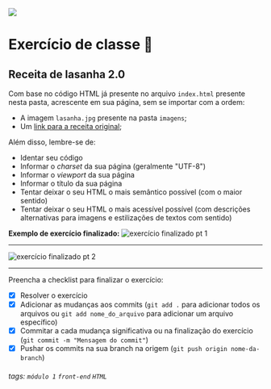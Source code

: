 ![](https://i.imgur.com/xG74tOh.png)

# Exercício de classe 🏫

## Receita de lasanha 2.0 

Com base no código HTML já presente no arquivo `index.html` presente nesta pasta, acrescente em sua página, sem se importar com a ordem:

- A imagem `lasanha.jpg` presente na pasta `imagens`;
- Um [link para a receita original](https://www.panelinha.com.br/receita/Lasanha-a-bolonhesa);

Além disso, lembre-se de:
- Identar seu código
- Informar o *charset* da sua página (geralmente "UTF-8")
- Informar o *viewport* da sua página
- Informar o título da sua página
- Tentar deixar o seu HTML o mais semântico possível (com o maior sentido)
- Tentar deixar o seu HTML o mais acessível possível (com descrições alternativas para imagens e estilizações de textos com sentido)

**Exemplo de exercício finalizado:**
![exercício finalizado pt 1](https://i.imgur.com/BiySG82.png)

---

![exercício finalizado pt 2](https://i.imgur.com/dzz4WlX.png)  

---

Preencha a checklist para finalizar o exercício:

- [X] Resolver o exercício
- [X] Adicionar as mudanças aos commits (`git add .` para adicionar todos os arquivos ou `git add nome_do_arquivo` para adicionar um arquivo específico)
- [X] Commitar a cada mudança significativa ou na finalização do exercício (`git commit -m "Mensagem do commit"`)
- [X] Pushar os commits na sua branch na origem (`git push origin nome-da-branch`)

###### tags: `módulo 1` `front-end` `HTML`
